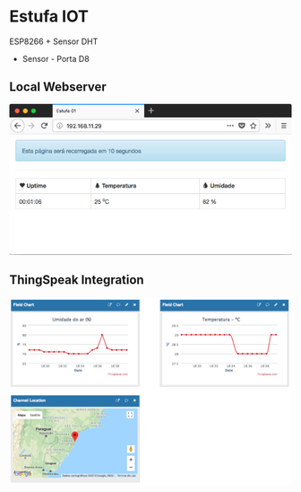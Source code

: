 # Estufa IOT

ESP8266 + Sensor DHT

- Sensor - Porta D8

## Local Webserver

![Web server](assets/print-webserver.png)

## ThingSpeak Integration

![ThingSpeak](assets/print-thingspeak.png)
